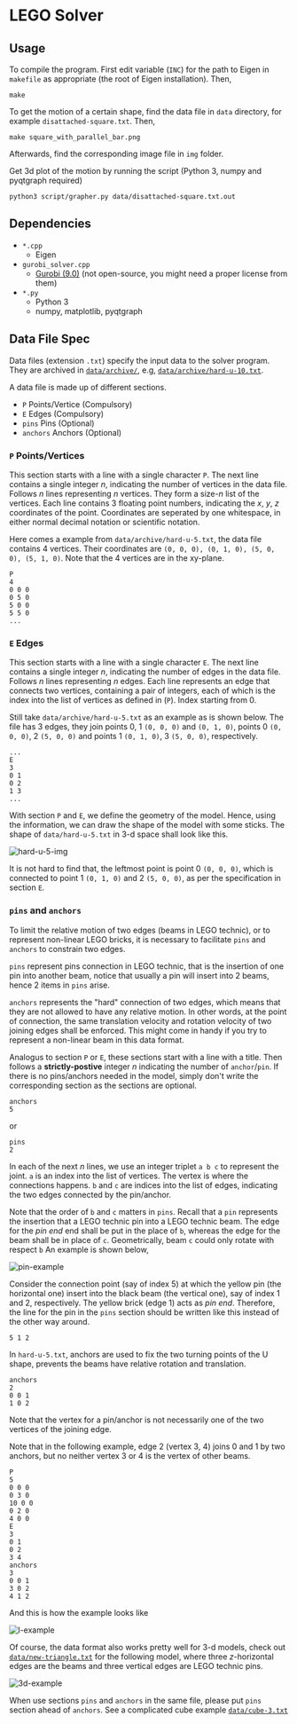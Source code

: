 LEGO Solver
============

Usage
-------
To compile the program. First edit variable (`INC`) for the path to Eigen in `makefile` as appropriate (the root of Eigen installation).
Then,
```
make
```
To get the motion of a certain shape, find the data file in `data` directory, for example `disattached-square.txt`. Then,
```
make square_with_parallel_bar.png
```
Afterwards, find the corresponding image file in `img` folder.

Get 3d plot of the motion by running the script (Python 3, numpy and pyqtgraph required)
```
python3 script/grapher.py data/disattached-square.txt.out
```

Dependencies
------------
- `*.cpp`
  - Eigen
- `gurobi_solver.cpp`
  - [Gurobi (9.0)](https://www.gurobi.com/) (not open-source, you might need a proper license from them)
- `*.py`
  - Python 3
  - numpy, matplotlib, pyqtgraph

Data File Spec
-----------------------
Data files (extension `.txt`) specify the input data to the solver program. They are archived in [`data/archive/`](./data/archive), e.g, [`data/archive/hard-u-10.txt`](./data/archive/hard-u-10.txt).

A data file is made up of different sections.
- `P` Points/Vertice (Compulsory)
- `E` Edges (Compulsory)
- `pins` Pins (Optional)
- `anchors` Anchors (Optional)

### `P` Points/Vertices

This section starts with a line with a single character `P`. 
The next line contains a single integer *n*, indicating the number of vertices in the data file. Follows *n* lines representing *n* vertices. They form a size-*n* list of the vertices.
Each line contains 3 floating point numbers, indicating the *x*, *y*, *z* coordinates of the point.
Coordinates are seperated by one whitespace, in either normal decimal notation or scientific notation. 

Here comes a example from `data/archive/hard-u-5.txt`, the data file contains 4 vertices. Their coordinates are `(0, 0, 0), (0, 1, 0), (5, 0, 0), (5, 1, 0)`. Note that the 4 vertices are in the xy-plane.
```
P
4
0 0 0
0 5 0
5 0 0
5 5 0
...
```

### `E` Edges

This section starts with a line with a single character `E`. 
The next line contains a single integer *n*, indicating the number of edges in the data file. Follows *n* lines representing *n* edges.
Each line represents an edge that connects two vertices, containing a pair of integers, each of which is the index into the list of vertices as defined in (`P`). Index starting from 0. 

Still take `data/archive/hard-u-5.txt` as an example as is shown below. The file has 3 edges, they join points 0, 1 `(0, 0, 0)` and `(0, 1, 0)`, points 0 `(0, 0, 0)`, 2 `(5, 0, 0)` and points 1 `(0, 1, 0)`, 3 `(5, 0, 0)`, respectively.
```
...
E
3
0 1
0 2
1 3
...
```

With section `P` and `E`, we define the geometry of the model. Hence, using the information, we can draw the shape of the model with some sticks. The shape of `data/hard-u-5.txt` in 3-d space shall look like this. 

![hard-u-5-img](./img/archive/hard-u-5.png)

It is not hard to find that, the leftmost point is point 0 `(0, 0, 0)`, which is connected to point 1 `(0, 1, 0)` and 2 `(5, 0, 0)`, as per the specification in section `E`.

### `pins` and `anchors`

To limit the relative motion of two edges (beams in LEGO technic), or to represent non-linear LEGO bricks, it is necessary to facilitate `pins` and `anchors` to constrain two edges.

`pins` represent pins connection in LEGO technic, that is the insertion of one pin into another beam, notice that usually a pin will insert into 2 beams, hence 2 items in `pins` arise.

`anchors` represents the "hard" connection of two edges, which means that they are not allowed to have any relative motion. In other words, at the point of connection, the same translation velocity and rotation velocity of two joining edges shall be enforced. This might come in handy if you try to represent a non-linear beam in this data format.

Analogus to section `P` or `E`, these sections start with a line with a title.
Then follows a **strictly-postive** integer *n* indicating the number of `anchor`/`pin`. If there is no pins/anchors needed in the model, simply don't write the corresponding section as the sections are optional.
```
anchors
5
```
or 
```
pins
2
```
In each of the next *n* lines, we use an integer triplet `a b c` to represent the joint. `a` is an index into the list of vertices. The vertex is where the connections happens. `b` and `c` are indices into the list of edges, indicating the two edges connected by the pin/anchor. 

Note that the order of `b` and `c` matters in `pins`. Recall that a `pin` represents the insertion that a LEGO technic pin into a LEGO technic beam. The edge for the  *pin end* end shall be put in the place of `b`, whereas the edge for the beam shall be in place of `c`. Geometrically, beam `c` could only rotate with respect `b` An example is shown below,

![pin-example](./img/pin-example.png)

Consider the connection point (say of index 5) at which the yellow pin (the horizontal one) insert into the black beam (the vertical one), say of index 1 and 2, respectively. The yellow brick (edge 1) acts as *pin end*. Therefore, the line for the pin in the `pins` section should be written like this instead of the other way around. 
```
5 1 2
```
In `hard-u-5.txt`, anchors are used to fix the two turning points of the U shape, prevents the beams have relative rotation and translation.
```
anchors
2
0 0 1
1 0 2
```

Note that the vertex for a pin/anchor is not necessarily one of the two vertices of the joining edge.

Note that in the following example, edge 2 (vertex 3, 4) joins 0 and 1 by two anchors, but no neither vertex 3 or 4 is the vertex of other beams.

```
P
5
0 0 0
0 3 0
10 0 0
0 2 0
4 0 0
E
3
0 1
0 2
3 4
anchors
3
0 0 1
3 0 2
4 1 2
```
And this is how the example looks like

![l-example](./img/archive/hard-l-2-4.png)

Of course, the data format also works pretty well for 3-d models, check out [`data/new-triangle.txt`](./data/new-triangle.txt) for the following model, where three *z*-horizontal edges are the beams and three vertical edges are LEGO technic pins.

![3d-example](./img/archive/new-triangle.png)

When use sections `pins` and `anchors` in the same file, please put `pins` section ahead of `anchors`. See a complicated cube example [`data/cube-3.txt`](./data/cube-3.txt)